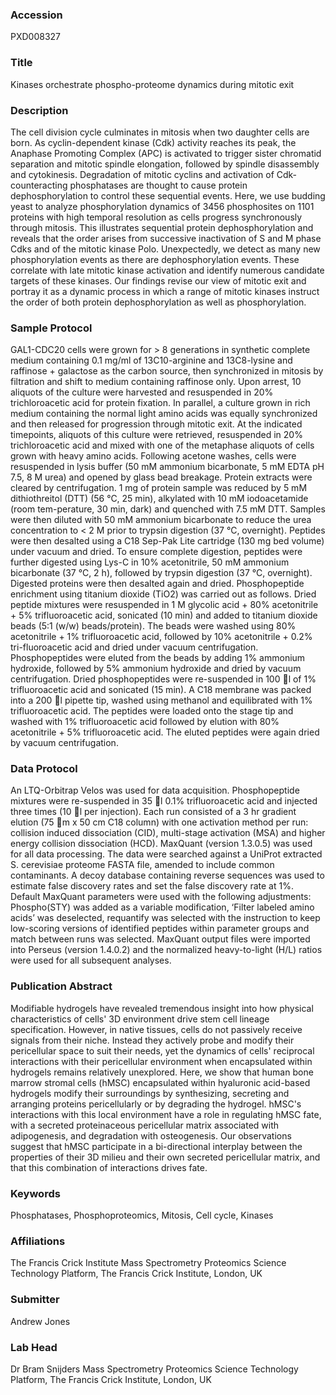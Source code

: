 ### Accession
PXD008327

### Title
Kinases orchestrate phospho-proteome dynamics during mitotic exit

### Description
The cell division cycle culminates in mitosis when two daughter cells are born. As cyclin-dependent kinase (Cdk) activity reaches its peak, the Anaphase Promoting Complex (APC) is activated to trigger sister chromatid separation and mitotic spindle elongation, followed by spindle disassembly and cytokinesis. Degradation of mitotic cyclins and activation of Cdk-counteracting phosphatases are thought to cause protein dephosphorylation to control these sequential events. Here, we use budding yeast to analyze phosphorylation dynamics of 3456 phosphosites on 1101 proteins with high temporal resolution as cells progress synchronously through mitosis. This illustrates sequential protein dephosphorylation and reveals that the order arises from successive inactivation of S and M phase Cdks and of the mitotic kinase Polo. Unexpectedly, we detect as many new phosphorylation events as there are dephosphorylation events. These correlate with late mitotic kinase activation and identify numerous candidate targets of these kinases. Our findings revise our view of mitotic exit and portray it as a dynamic process in which a range of mitotic kinases instruct the order of both protein dephosphorylation as well as phosphorylation.

### Sample Protocol
GAL1-CDC20 cells were grown for > 8 generations in synthetic complete medium containing 0.1 mg/ml of 13C10-arginine and 13C8-lysine and raffinose + galactose as the carbon source, then synchronized in mitosis by filtration and shift to medium containing raffinose only. Upon arrest, 10 aliquots of the culture were harvested and resuspended in 20% trichloroacetic acid for protein fixation. In parallel, a culture grown in rich medium containing the normal light amino acids was equally synchronized and then released for progression through mitotic exit. At the indicated timepoints, aliquots of this culture were retrieved, resuspended in 20% trichloroacetic acid and mixed with one of the metaphase aliquots of cells grown with heavy amino acids. Following acetone washes, cells were resuspended in lysis buffer (50 mM ammonium bicarbonate, 5 mM EDTA pH 7.5, 8 M urea) and opened by glass bead breakage. Protein extracts were cleared by centrifugation.  1 mg of protein sample was reduced by 5 mM dithiothreitol (DTT) (56 °C, 25 min), alkylated with 10 mM iodoacetamide (room tem-perature, 30 min, dark) and quenched with 7.5 mM DTT. Samples were then diluted with 50 mM ammonium bicarbonate to reduce the urea concentration to < 2 M prior to trypsin digestion (37 °C, overnight). Peptides were then desalted using a C18 Sep-Pak Lite cartridge (130 mg bed volume) under vacuum and dried. To ensure complete digestion, peptides were further digested using Lys-C in 10% acetonitrile, 50 mM ammonium bicarbonate (37 °C, 2 h), followed by trypsin digestion (37 °C, overnight). Digested proteins were then desalted again and dried. Phosphopeptide enrichment using titanium dioxide (TiO2) was carried out as follows. Dried peptide mixtures were resuspended in 1 M glycolic acid + 80% acetonitrile + 5% trifluoroacetic acid, sonicated (10 min) and added to titanium dioxide beads (5:1 (w/w) beads/protein). The beads were washed using 80% acetonitrile + 1% trifluoroacetic acid, followed by 10% acetonitrile + 0.2% tri-fluoroacetic acid and dried under vacuum centrifugation. Phosphopeptides were eluted from the beads by adding 1% ammonium hydroxide, followed by 5% ammonium hydroxide and dried by vacuum centrifugation. Dried phosphopeptides were re-suspended in 100 l of 1% trifluoroacetic acid and sonicated (15 min). A C18 membrane was packed into a 200 l pipette tip, washed using methanol and equilibrated with 1% trifluoroacetic acid. The peptides were loaded onto the stage tip and washed with 1% trifluoroacetic acid followed by elution with 80% acetonitrile + 5% trifluoroacetic acid. The eluted peptides were again dried by vacuum centrifugation.

### Data Protocol
An LTQ-Orbitrap Velos was used for data acquisition. Phosphopeptide mixtures were re-suspended in 35 l 0.1% trifluoroacetic acid and injected three times (10 l per injection). Each run consisted of a 3 hr gradient elution (75 m x 50 cm C18 column) with one activation method per run: collision induced dissociation (CID), multi-stage activation (MSA) and higher energy collision dissociation (HCD).   MaxQuant (version 1.3.0.5) was used for all data processing. The data were searched against a UniProt extracted S. cerevisiae proteome FASTA file, amended to include common contaminants. A decoy database containing reverse sequences was used to estimate false discovery rates and set the false discovery rate at 1%. Default MaxQuant parameters were used with the following adjustments: Phospho(STY) was added as a variable modification, ‘Filter labeled amino acids’ was deselected, requantify was selected with the instruction to keep low-scoring versions of identified peptides within parameter groups and match between runs was selected. MaxQuant output files were imported into Perseus (version 1.4.0.2) and the normalized heavy-to-light (H/L) ratios were used for all subsequent analyses.

### Publication Abstract
Modifiable hydrogels have revealed tremendous insight into how physical characteristics of cells' 3D environment drive stem cell lineage specification. However, in native tissues, cells do not passively receive signals from their niche. Instead they actively probe and modify their pericellular space to suit their needs, yet the dynamics of cells' reciprocal interactions with their pericellular environment when encapsulated within hydrogels remains relatively unexplored. Here, we show that human bone marrow stromal cells (hMSC) encapsulated within hyaluronic acid-based hydrogels modify their surroundings by synthesizing, secreting and arranging proteins pericellularly or by degrading the hydrogel. hMSC's interactions with this local environment have a role in regulating hMSC fate, with a secreted proteinaceous pericellular matrix associated with adipogenesis, and degradation with osteogenesis. Our observations suggest that hMSC participate in a bi-directional interplay between the properties of their 3D milieu and their own secreted pericellular matrix, and that this combination of interactions drives fate.

### Keywords
Phosphatases, Phosphoproteomics, Mitosis, Cell cycle, Kinases

### Affiliations
The Francis Crick Institute
Mass Spectrometry Proteomics Science Technology Platform, The Francis Crick Institute, London, UK

### Submitter
Andrew Jones

### Lab Head
Dr Bram Snijders
Mass Spectrometry Proteomics Science Technology Platform, The Francis Crick Institute, London, UK


